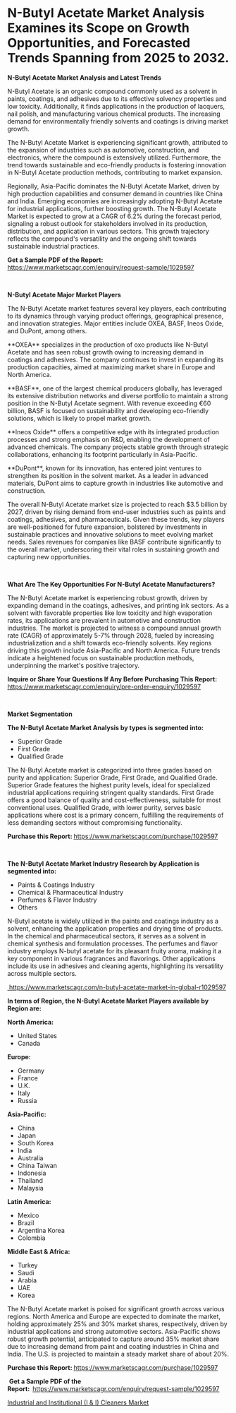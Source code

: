 <p><h1>N-Butyl Acetate Market Analysis Examines its Scope on Growth Opportunities, and Forecasted Trends Spanning from 2025 to 2032.</h1></p><p><strong>N-Butyl Acetate Market Analysis and Latest Trends</strong></p>
<p><p>N-Butyl Acetate is an organic compound commonly used as a solvent in paints, coatings, and adhesives due to its effective solvency properties and low toxicity. Additionally, it finds applications in the production of lacquers, nail polish, and manufacturing various chemical products. The increasing demand for environmentally friendly solvents and coatings is driving market growth.</p><p>The N-Butyl Acetate Market is experiencing significant growth, attributed to the expansion of industries such as automotive, construction, and electronics, where the compound is extensively utilized. Furthermore, the trend towards sustainable and eco-friendly products is fostering innovation in N-Butyl Acetate production methods, contributing to market expansion.</p><p>Regionally, Asia-Pacific dominates the N-Butyl Acetate Market, driven by high production capabilities and consumer demand in countries like China and India. Emerging economies are increasingly adopting N-Butyl Acetate for industrial applications, further boosting growth. The N-Butyl Acetate Market is expected to grow at a CAGR of 6.2% during the forecast period, signaling a robust outlook for stakeholders involved in its production, distribution, and application in various sectors. This growth trajectory reflects the compound's versatility and the ongoing shift towards sustainable industrial practices.</p></p>
<p><strong>Get a Sample PDF of the Report:&nbsp;</strong> <a href="https://www.marketscagr.com/enquiry/request-sample/1029597?utm_campaign=2770&utm_medium=2&utm_source=Github&utm_content=ia&utm_term=21032025&utm_id=n-butyl-acetate">https://www.marketscagr.com/enquiry/request-sample/1029597</a></p>
<p>&nbsp;</p>
<p><strong>N-Butyl Acetate Major Market Players</strong></p>
<p><p>The N-Butyl Acetate market features several key players, each contributing to its dynamics through varying product offerings, geographical presence, and innovation strategies. Major entities include OXEA, BASF, Ineos Oxide, and DuPont, among others.</p><p>**OXEA** specializes in the production of oxo products like N-Butyl Acetate and has seen robust growth owing to increasing demand in coatings and adhesives. The company continues to invest in expanding its production capacities, aimed at maximizing market share in Europe and North America.</p><p>**BASF**, one of the largest chemical producers globally, has leveraged its extensive distribution networks and diverse portfolio to maintain a strong position in the N-Butyl Acetate segment. With revenue exceeding €60 billion, BASF is focused on sustainability and developing eco-friendly solutions, which is likely to propel market growth.</p><p>**Ineos Oxide** offers a competitive edge with its integrated production processes and strong emphasis on R&D, enabling the development of advanced chemicals. The company projects stable growth through strategic collaborations, enhancing its footprint particularly in Asia-Pacific.</p><p>**DuPont**, known for its innovation, has entered joint ventures to strengthen its position in the solvent market. As a leader in advanced materials, DuPont aims to capture growth in industries like automotive and construction.</p><p>The overall N-Butyl Acetate market size is projected to reach $3.5 billion by 2027, driven by rising demand from end-user industries such as paints and coatings, adhesives, and pharmaceuticals. Given these trends, key players are well-positioned for future expansion, bolstered by investments in sustainable practices and innovative solutions to meet evolving market needs. Sales revenues for companies like BASF contribute significantly to the overall market, underscoring their vital roles in sustaining growth and capturing new opportunities.</p></p>
<p>&nbsp;</p>
<p><strong>What Are The Key Opportunities For N-Butyl Acetate Manufacturers?</strong></p>
<p><p>The N-Butyl Acetate market is experiencing robust growth, driven by expanding demand in the coatings, adhesives, and printing ink sectors. As a solvent with favorable properties like low toxicity and high evaporation rates, its applications are prevalent in automotive and construction industries. The market is projected to witness a compound annual growth rate (CAGR) of approximately 5-7% through 2028, fueled by increasing industrialization and a shift towards eco-friendly solvents. Key regions driving this growth include Asia-Pacific and North America. Future trends indicate a heightened focus on sustainable production methods, underpinning the market's positive trajectory.</p></p>
<p><strong>Inquire or Share Your Questions If Any Before Purchasing This Report:</strong> <a href="https://www.marketscagr.com/enquiry/pre-order-enquiry/1029597?utm_campaign=2770&utm_medium=2&utm_source=Github&utm_content=ia&utm_term=21032025&utm_id=n-butyl-acetate">https://www.marketscagr.com/enquiry/pre-order-enquiry/1029597</a></p>
<p>&nbsp;</p>
<p><strong>Market Segmentation</strong></p>
<p><strong>The N-Butyl Acetate Market Analysis by types is segmented into:</strong></p>
<p><ul><li>Superior Grade</li><li>First Grade</li><li>Qualified Grade</li></ul></p>
<p><p>The N-Butyl Acetate market is categorized into three grades based on purity and application: Superior Grade, First Grade, and Qualified Grade. Superior Grade features the highest purity levels, ideal for specialized industrial applications requiring stringent quality standards. First Grade offers a good balance of quality and cost-effectiveness, suitable for most conventional uses. Qualified Grade, with lower purity, serves basic applications where cost is a primary concern, fulfilling the requirements of less demanding sectors without compromising functionality.</p></p>
<p><strong>Purchase this Report:&nbsp;</strong><a href="https://www.marketscagr.com/purchase/1029597?utm_campaign=2770&utm_medium=2&utm_source=Github&utm_content=ia&utm_term=21032025&utm_id=n-butyl-acetate">https://www.marketscagr.com/purchase/1029597</a></p>
<p>&nbsp;</p>
<p><strong>The N-Butyl Acetate Market Industry Research by Application is segmented into:</strong></p>
<p><ul><li>Paints & Coatings Industry</li><li>Chemical & Pharmaceutical Industry</li><li>Perfumes & Flavor Industry</li><li>Others</li></ul></p>
<p><p>N-Butyl acetate is widely utilized in the paints and coatings industry as a solvent, enhancing the application properties and drying time of products. In the chemical and pharmaceutical sectors, it serves as a solvent in chemical synthesis and formulation processes. The perfumes and flavor industry employs N-butyl acetate for its pleasant fruity aroma, making it a key component in various fragrances and flavorings. Other applications include its use in adhesives and cleaning agents, highlighting its versatility across multiple sectors.</p></p>
<p><a href="https://www.marketscagr.com/n-butyl-acetate-market-in-global-r1029597?utm_campaign=2770&utm_medium=2&utm_source=Github&utm_content=ia&utm_term=21032025&utm_id=n-butyl-acetate">&nbsp;https://www.marketscagr.com/n-butyl-acetate-market-in-global-r1029597</a></p>
<p><strong>In terms of Region, the N-Butyl Acetate Market Players available by Region are:</strong></p>
<p>
    <p> <strong> North America: </strong>
        <ul>
            <li>United States</li>
            <li>Canada</li>
        </ul>
        </p> 
    <p> <strong> Europe: </strong>
        <ul>
            <li>Germany</li>
            <li>France</li>
            <li>U.K.</li>
            <li>Italy</li>
            <li>Russia</li>
        </ul>
        </p> 
    <p> <strong> Asia-Pacific: </strong>
        <ul>
            <li>China</li>
            <li>Japan</li>
            <li>South Korea</li>
            <li>India</li>
            <li>Australia</li>
            <li>China Taiwan</li>
            <li>Indonesia</li>
            <li>Thailand</li>
            <li>Malaysia</li>
        </ul>
        </p> 
    <p> <strong> Latin America: </strong>
        <ul>
            <li>Mexico</li>
            <li>Brazil</li>
            <li>Argentina Korea</li>
            <li>Colombia</li>
        </ul>
        </p> 
    <p> <strong> Middle East & Africa: </strong>
        <ul>
            <li>Turkey</li>
            <li>Saudi</li>
            <li>Arabia</li>
            <li>UAE</li>
            <li>Korea</li>
        </ul>
    </p>
    </p>
<p><p>The N-Butyl Acetate market is poised for significant growth across various regions. North America and Europe are expected to dominate the market, holding approximately 25% and 30% market shares, respectively, driven by industrial applications and strong automotive sectors. Asia-Pacific shows robust growth potential, anticipated to capture around 35% market share due to increasing demand from paint and coating industries in China and India. The U.S. is projected to maintain a steady market share of about 20%.</p></p>
<p><strong>Purchase this Report: </strong><a href="https://www.marketscagr.com/purchase/1029597?utm_campaign=2770&utm_medium=2&utm_source=Github&utm_content=ia&utm_term=21032025&utm_id=n-butyl-acetate">https://www.marketscagr.com/purchase/1029597</a></p>
<p>&nbsp;<strong>Get a Sample PDF of the Report:&nbsp;&nbsp;</strong><a href="https://www.marketscagr.com/enquiry/request-sample/1029597?utm_campaign=2770&utm_medium=2&utm_source=Github&utm_content=ia&utm_term=21032025&utm_id=n-butyl-acetate">https://www.marketscagr.com/enquiry/request-sample/1029597</a></p>
<p><strong></strong></p>
<p><p><a href="https://github.com/ghimergela93/Market-Research-Report-List-1/blob/main/industrial-and-institutional-i-i-cleaners-market.md?utm_campaign=2770&utm_medium=2&utm_source=Github&utm_content=ia&utm_term=21032025&utm_id=n-butyl-acetate">Industrial and Institutional (I & I) Cleaners Market</a></p></p>
